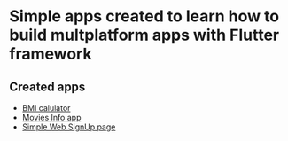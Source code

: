 # Simple apps created to learn how to build multplatform apps with Flutter framework

## Created apps
* [BMI calulator](/https://github.com/Leonardov31/flutter-projects/tree/master/bmi_calculator)
* [Movies Info app](https://github.com/Leonardov31/flutter-projects/tree/master/movies)
* [Simple Web SignUp page](https://github.com/Leonardov31/flutter-projects/tree/master/signup_web)

# 